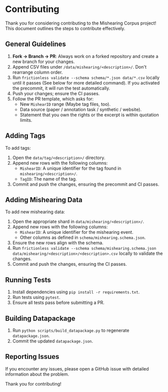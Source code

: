 # Contributing

Thank you for considering contributing to the Mishearing Corpus project!
This document outlines the steps to contribute effectively.

## General Guidelines

1. **Fork -> Branch -> PR**: Always work on a forked repository and create a new branch for your changes.
2. Append CSV files under `/data/mishearing/<description>/`. Don't rearrange column order.
3. Run `frictionless validate --schema schema/*.json data/*.csv` locally until it passes (See below for more detailed command).
   If you activated the precommit, it will run the test automatically.
4. Push your changes; ensure the CI passes.
5. Follow the PR template, which asks for:
   - New `MishearID` range (Maybe tag files, too).
   - Data source (paper / annotation task / synthetic / website).
   - Statement that you own the rights or the excerpt is within quotation limits.

## Adding Tags

To add tags:

1. Open the `data/tag/<description>/` directory.
2. Append new rows with the following columns:
   - `MishearID`: A unique identifier for the tag found in `mishearing/<description>/`.
   - `TagID`: The name of the tag.
3. Commit and push the changes, ensuring the precommit and CI passes.

## Adding Mishearing Data

To add new mishearing data:

1. Open the appropriate shard in `data/mishearing/<description>/`.
2. Append new rows with the following columns:
   - `MishearID`: A unique identifier for the mishearing event.
   - Other columns as defined in `schema/mishearing.schema.json`.
3. Ensure the new rows align with the schema.
4. Run `frictionless validate --schema schema/mishearing.schema.json data/mishearing/<description>/<description>.csv` locally to validate the changes.
5. Commit and push the changes, ensuring the CI passes.

## Running Tests

1. Install dependencies using `pip install -r requirements.txt`.
2. Run tests using `pytest`.
3. Ensure all tests pass before submitting a PR.

## Building Datapackage

1. Run `python scripts/build_datapackage.py` to regenerate `datapackage.json`.
2. Commit the updated `datapackage.json`.

## Reporting Issues

If you encounter any issues, please open a GitHub issue with detailed information about the problem.

Thank you for contributing!